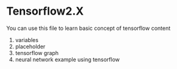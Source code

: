 # Tensorflow2.X
You can use this file to learn basic concept of tensorflow
content 
1. variables
2. placeholder
3. tensorflow graph
4. neural network example using tensorflow
